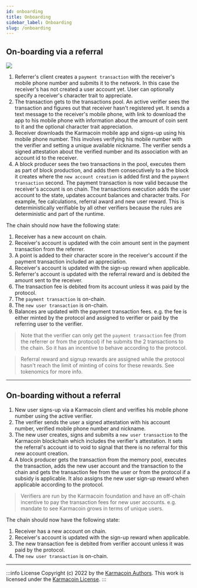 ```yaml
---
id: onboarding
title: Onboarding
sidebar_label: Onboarding
slug: /onboarding
---
```


## On-boarding via a referral


![](/screen2.png)

1. Referrer's client creates a `payment transaction` with the receiver's mobile phone number and submits it to the network. In this case the receiver's has not created a user account yet. User can optionally specify a receiver's character trait to appreciate.
2. The transaction gets to the transactions pool. An active verifier sees the transaction and figures out that receiver hasn't registered yet. It sends a text message to the receiver's mobile phone, with link to download the app to his mobile phone with information about the amount of coin sent to it and the optional character trait appreciation.
3. Receiver downloads the Karmacoin mobile app and signs-up using his mobile phone number. This involves verifying his mobile number with the verifier and setting a unique available nickname. The verifier sends a signed attestation about the verified number and its association with an account id to the receiver.
4. A block producer sees the two transactions in the pool, executes them as part of block production, and adds them consecutively to a the block it creates where the `new account creation` is added first and the `payment transaction` second. The payment transaction is now valid because the receiver's account is on chain. The transactions execution adds the user account to the state, updates account balances and character traits. For example, fee calculations, referral award and new user reward. This is deterministically verifiable by all other verifiers because the rules are deterministic and part of the runtime.

The chain should now have the following state:
1. Receiver has a new account on chain. 
2. Receiver's account is updated with the coin amount sent in the payment transaction from the referrer. 
3. A point is added to their character score in the receiver's account if the payment transaction included an appreciation.
4. Receiver's account is updated with the sign-up reward when applicable. 
5. Referrer's account is updated with the referral reward and is debited the amount sent to the receiver. 
6. The transaction fee is debited from its account unless it was paid by the protocol. 
7. The `payment transaction` is on-chain. 
8. The `new user transaction` is on-chain. 
9. Balances are updated with the payment transaction fees. e.g. the fee is either minted by the protocol and assigned to verifier or paid by the referring user to the verifier.

> Note that the verifier can only get the `payment transaction` fee (from the referrer or from the protocol) if he submits the 2 transactions to the chain. So it has an incentive to behave according to the protocol.

> Referral reward and signup rewards are assigned while the protocol hasn't reach the limit of minting of coins for these rewards. See tokenomics for more info.

---
## On-boarding without a referral

1. New user signs-up via a Karmacoin client and verifies his mobile phone number using the active verifier.
2. The verifier sends the user a signed attestation with his account number, verified mobile phone number and nickname.
3. The new user creates, signs and submits a `new user transaction` to the Karmacoin blockchain which includes the verifier's attestation. It sets the referral's account id to void to signal that there is no referral for this new account creation.
4. A block producer gets the transaction from the memory pool, executes the transaction, adds the new user account and the transaction to the chain and gets the transaction fee from the user or from the protocol if a subsidy is applicable. It also assigns the new user sign-up reward when applicable according to the protocol.

> Verifiers are run by the Karmacoin foundation and have an off-chain incentive to pay the transaction fees for new user accounts. e.g. mandate to see Karmacoin grows in terms of unique users.

The chain should now have the following state:
1. Receiver has a new account on chain.
2. Receiver's account is updated with the sign-up reward when applicable.
3. The new transaction fee is debited from verifier account unless it was paid by the protocol.
4. The `new user transaction` is on-chain.


---
:::info License
Copyright (c) 2022 by the [Karmacoin Authors](https://github.com/avive/karmacoin-docs). This work is licensed under the [Karmacoin License](/docs/license).
:::

